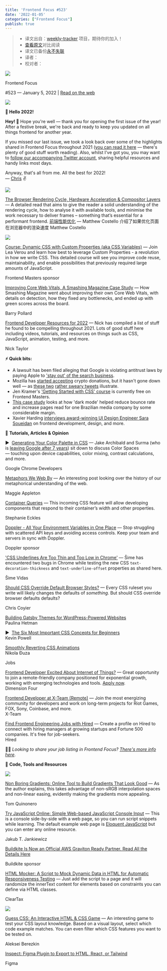 ```yaml
---
title: 'Frontend Focus #523'
date: '2022-01-05'
categories: ["Frontend Focus"]
publish: true
---
```

> * 译文出自：[weekly-tracker](https://github.com/FEDarling/weekly-tracker) 项目，期待你的加入！
> * [查看原文](https://frontendfoc.us/link/118057/web)对比阅读
> * 译文已备份[永不失联]()
> * 译者：
> * 校对者：

[![](https://res.cloudinary.com/cpress/image/upload/v1602675575/hhmdxfk96fnbq3effjk1.png)](https://frontendfoc.us/link/118056/web)

Frontend Focus

#​523 — January 5, 2022 | [Read on the web](https://frontendfoc.us/link/118057/web)

![](https://res.cloudinary.com/cpress/image/upload/w_1280,e_sharpen:60/v1641385098/nxbcqczy7asnfyk3mewf.png)

**🚀 Hello 2022!**

**Hey! 👋** Hope you're well — thank you for opening the first issue of the year! After a festive break, we're back and ready to keep you updated on all things frontend for another year.  
  
If you missed our last issue, we took a look back over some of the highlights shared in Frontend Focus throughout 2021 ([you can read it here](https://frontendfoc.us/link/118058/web) — there's plenty of good stuff worth reading). Also, whilst I've got you, you may want to [follow our accompanying Twitter account](https://frontendfoc.us/link/118059/web), sharing helpful resources and handy links most days.  
  
Anyway, that's all from me. All the best for 2022!  
— [Chris](https://frontendfoc.us/link/118060/web) ✌️

[![](https://res.cloudinary.com/cpress/image/upload/w_1280,e_sharpen:60/cuoeutnlfc7gdaajmo4v.jpg)](https://frontendfoc.us/link/118061/web)

[The Browser Rendering Cycle, Hardware Acceleration & Compositor Layers](https://frontendfoc.us/link/118061/web "medium.com") — A detailed read that aims to give the reader a solid understanding of the rendering cycle, how to analyse it with available tools, and minimise the work necessary to deliver frames – something that’s essential for a performant frontend.
 [前端性能优化](./frontend_web_performance.md) — Matthew Costello 介绍了如果优化页面在浏览器中的渲染速度
Matthew Costello

[![](https://copm.s3.amazonaws.com/4e8e6035.png)](https://frontendfoc.us/link/118062/web)

[Course: Dynamic CSS with Custom Properties (aka CSS Variables)](https://frontendfoc.us/link/118062/web "frontendmasters.com") — Join Lea Verou and learn how best to leverage Custom Properties - a revolution in how we write CSS. This detailed course will see you improve code reuse, maintainability, and enable possibilities that previously required large amounts of JavaScript.

Frontend Masters sponsor

[Improving Core Web Vitals, A Smashing Magazine Case Study](https://frontendfoc.us/link/118072/web "www.smashingmagazine.com") — How Smashing Magazine went about improving their own Core Web Vitals, with details on detection, how they fixed any bottlenecks, and ended up with green scores across the board.

Barry Pollard

[Frontend Developer Resources for 2022](https://frontendfoc.us/link/118063/web "www.iamdeveloper.com") — Nick has compiled a list of stuff he found to be compelling throughout 2021. Lots of good stuff here including videos, tutorials, and resources on things such as CSS, JavaScript, animation, testing, and more.

Nick Taylor

**⚡️ Quick bits:**

*   A lawsuit has been filed alleging that Google is violating antitrust laws by paying Apple to ['stay out' of the search business](https://frontendfoc.us/link/118065/web).
*   Mozilla has [started accepting](https://frontendfoc.us/link/118066/web) crypto donations, but it hasn't gone down well — as [these two](https://frontendfoc.us/link/118067/web) [rather sweary tweets](https://frontendfoc.us/link/118068/web) illustrate.
*   Jen Kramer's ['Getting Started with CSS' course](https://frontendfoc.us/link/118069/web) is currently free on Frontend Masters.
*   [This case study](https://frontendfoc.us/link/118070/web) looks at how 'dark mode' helped reduce bounce rate and increase pages read for one Brazilian media company by some considerable margin.
*   Xavier Harding [interviews award-winning UI Design Engineer Sara Soueidan](https://frontendfoc.us/link/118071/web) on frontend development, design, and more.

📙 **Tutorials, Articles & Opinion**

▶  [Generating Your Color Palette in CSS](https://frontendfoc.us/link/118073/web "www.youtube.com") — Jake Archibald and Surma (who is [leaving Google after 7 years](https://frontendfoc.us/link/118074/web)) sit down to discuss Color Spaces — touching upon device capabilities, color mixing, contrast calculations, and more.

Google Chrome Developers

[Metaphors We Web By](https://frontendfoc.us/link/118064/web "maggieappleton.com") — An interesting post looking over the history of our metaphorical understanding of the web.

Maggie Appleton

[Container Queries](https://frontendfoc.us/link/118075/web "12daysofweb.dev") — This incoming CSS feature will allow developing components that respond to their container’s width and other properties.

Stephanie Eckles

[Doppler - All Your Environment Variables in One Place](https://frontendfoc.us/link/118076/web "www.doppler.com") — Stop struggling with scattered API keys and avoiding access controls. Keep your team and servers in sync with Doppler.

Doppler sponsor

['CSS Underlines Are Too Thin and Too Low in Chrome'](https://frontendfoc.us/link/118077/web "css-tricks.com") — Šime has encountered two bugs in Chrome while testing the new CSS `text-decoration-thickness` and `text-underline-offset` properties as shared here.

Šime Vidas

[Should CSS Override Default Browser Styles?](https://frontendfoc.us/link/118079/web "css-tricks.com") — Every CSS ruleset you write will likely changes the defaults of _something_. But should CSS override browser defaults defaults?

Chris Coyier

[Building Gatsby Themes for WordPress-Powered Websites](https://frontendfoc.us/link/118080/web)  
Paulina Hetman

▶  [The Six Most Important CSS Concepts for Beginners](https://frontendfoc.us/link/118081/web)  
Kevin Powell

[Smoothly Reverting CSS Animations](https://frontendfoc.us/link/118082/web)  
Nikola Đuza

Jobs

[Frontend Developer Excited About Internet of Things?](https://frontendfoc.us/link/118083/web) — Great opportunity to join a remote-friendly company positioned for exponential growth, working with emerging technologies and tools. [Apply now](https://frontendfoc.us/link/118083/web).  
Dimension Four

[Frontend Developer at X-Team (Remote)](https://frontendfoc.us/link/118084/web) — Join the most energizing community for developers and work on long-term projects for Riot Games, FOX, Sony, Coinbase, and more.  
X-Team

[Find Frontend Engineering Jobs with Hired](https://frontendfoc.us/link/118085/web) — Create a profile on Hired to connect with hiring managers at growing startups and Fortune 500 companies. It's free for job-seekers.  
Hired

🧑‍💻 _Looking to share your job listing in Frontend Focus? [There's more info here](https://frontendfoc.us/link/118086/web)_.

🔧 **Code, Tools and Resources**

[![](https://res.cloudinary.com/cpress/image/upload/w_1280,e_sharpen:60/v1641388651/adpr9kv0k0csvtl6y8ug.png)](https://frontendfoc.us/link/118087/web)

[Non Boring Gradients: Online Tool to Build Gradients That Look Good](https://frontendfoc.us/link/118087/web "non-boring-gradients.netlify.app") — As the author explains, this takes advantage of non-sRGB interpolation spaces and non-linear easing, evidently making the gradients more appealing.

Tom Quinonero

[Try JavaScript Online: Simple Web-based JavaScript Console Input](https://frontendfoc.us/link/118088/web "try.javascript.org.pl") — This is a console side-by-side with a web page, so you can run script snippets while learning. The default example web page is [Eloquent JavaScript](https://frontendfoc.us/link/118089/web) but you can enter any online resource.

Jakub T. Jankiewicz

[Buildkite Is Now an Official AWS Graviton Ready Partner. Read All the Details Here](https://frontendfoc.us/link/118091/web "buildkite.com")

Buildkite sponsor

[HTML Mocker: A Script to Mock Dynamic Data in HTML for Automatic Responsiveness Testing](https://frontendfoc.us/link/118090/web "github.com") — Just add the script to a page and it will randomize the innerText content for elements based on constraints you can define via HTML classes.

ClearTax

[![](https://res.cloudinary.com/cpress/image/upload/w_1280,e_sharpen:60/v1641393275/ydcwsmjeg0u9rvfhiqkw.png)](https://frontendfoc.us/link/118094/web)

[Guess CSS: An Interactive HTML & CSS Game](https://frontendfoc.us/link/118094/web "www.guess-css.app") — An interesting game to test your CSS layout knowledge. Based on a visual layout, select which code example matches. You can even filter which CSS features you want to be tested on.

Aleksei Berezkin

[Inspect: Figma Plugin to Export to HTML, React, or Tailwind](https://frontendfoc.us/link/118092/web "www.figma.com")

Figma